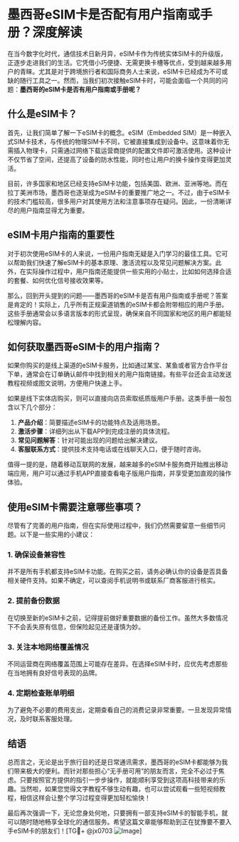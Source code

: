 # 墨西哥eSIM卡是否配有用户指南或手册？深度解读

在当今数字化时代，通信技术日新月异，eSIM卡作为传统实体SIM卡的升级版，正逐步走进我们的生活。它凭借小巧便捷、无需更换卡槽等优点，受到越来越多用户的青睐。尤其是对于跨境旅行者和国际商务人士来说，eSIM卡已经成为不可或缺的随行工具之一。然而，当我们初次接触eSIM卡时，可能会面临一个共同的问题：**墨西哥的eSIM卡是否有用户指南或手册呢？**

## 什么是eSIM卡？

首先，让我们简单了解一下eSIM卡的概念。eSIM（Embedded SIM）是一种嵌入式SIM卡技术，与传统的物理SIM卡不同，它被直接集成到设备中。这意味着你无需插入物理卡，只需通过网络下载运营商提供的配置文件即可激活使用。这种设计不仅节省了空间，还提高了设备的防水性能，同时也让用户的换卡操作变得更加灵活。

目前，许多国家和地区已经支持eSIM卡功能，包括美国、欧洲、亚洲等地。而在拉丁美洲市场，墨西哥也逐渐成为eSIM卡的重要推广地之一。不过，由于eSIM卡的技术门槛较高，很多用户对其使用方法和注意事项存在疑问。因此，一份清晰详尽的用户指南显得尤为重要。

## eSIM卡用户指南的重要性

对于初次使用eSIM卡的人来说，一份用户指南无疑是入门学习的最佳工具。它可以帮助我们快速了解eSIM卡的基本原理、激活流程以及常见问题解决方案。此外，在实际操作过程中，用户指南还能提供一些实用的小贴士，比如如何选择合适的套餐、如何优化信号接收效果等。

那么，回到开头提到的问题——墨西哥的eSIM卡是否有用户指南或手册呢？答案是肯定的！实际上，几乎所有正规渠道销售的eSIM卡都会附带相应的用户手册。这些手册通常会以多语言版本的形式呈现，确保来自不同国家和地区的用户都能轻松理解内容。

## 如何获取墨西哥eSIM卡的用户指南？

如果你购买的是线上渠道的eSIM卡服务，比如通过某宝、某鱼或者官方合作平台下单，通常会在订单确认邮件中找到相关的用户指南链接。有些平台还会主动发送教程视频或图文说明，方便用户快速上手。

如果是线下实体店购买，则可以直接向店员索取纸质版用户手册。这类手册一般包含以下几个部分：

1. **产品介绍**：简要描述eSIM卡的功能特点及适用场景。
2. **激活步骤**：详细列出从下载APP到完成注册的具体流程。
3. **常见问题解答**：针对可能出现的问题给出解决建议。
4. **客服联系方式**：提供技术支持电话或在线聊天入口，便于随时咨询。

值得一提的是，随着移动互联网的发展，越来越多的eSIM卡服务商开始推出移动端应用，用户可以通过手机APP直接查看电子版用户指南，并享受更加直观的操作体验。

## 使用eSIM卡需要注意哪些事项？

尽管有了完善的用户指南，但在实际使用过程中，我们仍然需要留意一些细节问题。以下是一些实用的小建议：

### 1. 确保设备兼容性
并不是所有手机都支持eSIM卡功能。在购买之前，请务必确认你的设备是否具备相关硬件支持。如果不确定，可以查阅手机说明书或联系厂商客服进行核实。

### 2. 提前备份数据
在切换至新的eSIM卡之前，记得提前做好重要数据的备份工作。虽然大多数情况下不会丢失原有信息，但保险起见还是谨慎为妙。

### 3. 关注本地网络覆盖情况
不同运营商在网络覆盖范围上可能存在差异。在选择eSIM卡时，应优先考虑那些在当地拥有良好信号表现的品牌。

### 4. 定期检查账单明细
为了避免不必要的费用支出，定期查看自己的消费记录非常重要。一旦发现异常情况，及时联系客服处理。

## 结语

总而言之，无论是出于旅行目的还是日常通讯需求，墨西哥的eSIM卡都能够为我们带来极大的便利。而针对那些担心“无手册可用”的朋友而言，完全不必过于焦虑。只要按照官方提供的指引一步步操作，就能顺利享受到这项高科技带来的乐趣。当然啦，如果您觉得文字教程不够生动有趣，也可以尝试观看一些短视频教程，相信这样会让整个学习过程变得更加轻松愉快！

最后再次强调一下，无论您身处何地，只要拥有一部支持eSIM卡的智能手机，就可以随时随地畅享全球化的通信服务。希望这篇文章能够帮助到正在犹豫要不要入手eSIM卡的朋友们！[TG💪+ @jx0703 ![Image](https://github.com/user-attachments/assets/dbca1d08-cadb-493c-b0ec-ad6f7a83f270)]